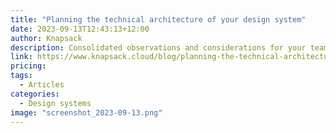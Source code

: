 ```yaml
---
title: "Planning the technical architecture of your design system"
date: 2023-09-13T12:43:13+12:00
author: Knapsack
description: Consolidated observations and considerations for your teams and stakeholders as you evaluate the current or future technical architecture enabling adoption and scaling of systems within your team’s digital production workflows.
link: https://www.knapsack.cloud/blog/planning-the-technical-architecture-of-your-design-system
pricing:
tags:
  - Articles
categories:
  - Design systems
image: "screenshot_2023-09-13.png"
---
```

